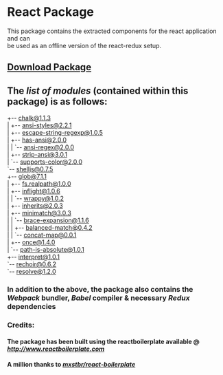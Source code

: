 # React Package 

This package contains the extracted components for the react application and can  
be used as an offline version of the react-redux setup.

## [Download Package](https://github.com/kcak11/ContentRepos/raw/gh-pages/packages/ReactReduxApp_pkg.zip)

## **The _list of modules_ (contained within this package) is as follows:**

+-- chalk@1.1.3  
| +-- ansi-styles@2.2.1  
| +-- escape-string-regexp@1.0.5  
| +-- has-ansi@2.0.0  
| | \`-- ansi-regex@2.0.0  
| +-- strip-ansi@3.0.1  
| \`-- supports-color@2.0.0  
\`-- shelljs@0.7.5  
  +-- glob@7.1.1  
  | +-- fs.realpath@1.0.0  
  | +-- inflight@1.0.6  
  | | \`-- wrappy@1.0.2  
  | +-- inherits@2.0.3  
  | +-- minimatch@3.0.3  
  | | \`-- brace-expansion@1.1.6  
  | |   +-- balanced-match@0.4.2  
  | |   \`-- concat-map@0.0.1  
  | +-- once@1.4.0  
  | \`-- path-is-absolute@1.0.1  
  +-- interpret@1.0.1  
  \`-- rechoir@0.6.2  
    \`-- resolve@1.2.0  
    
### In addition to the above, the package also contains the **_Webpack_** bundler, **_Babel_** compiler & necessary **_Redux_** dependencies

### Credits:
#### The package has been built using the reactboilerplate available @ _http://www.reactboilerplate.com_
#### A million thanks to _[mxstbr/react-boilerplate](https://github.com/mxstbr/react-boilerplate)_
